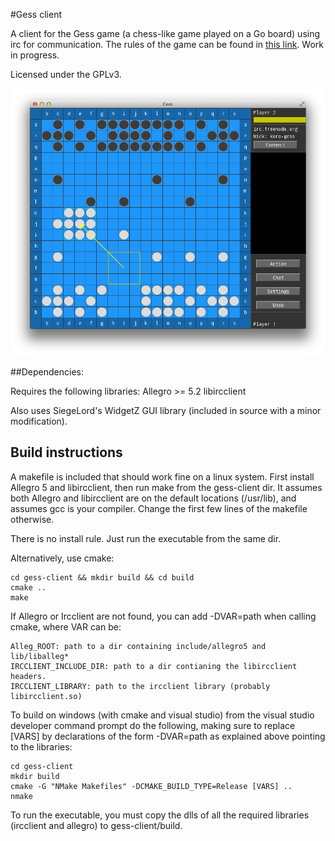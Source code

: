 #Gess client

A client for the Gess game (a chess-like game played on a Go board) using irc for communication.
The rules of the game can be found in [this link](http://www.archim.org.uk/eureka/53/gess.html).
Work in progress.

Licensed under the GPLv3.

<p align="center">
<img src="https://github.com/koro-xx/gess-client/blob/master/extra/gess-v0.01-screen.png" /> </p>

##Dependencies:

Requires the following libraries:
Allegro >= 5.2
libircclient

Also uses SiegeLord's WidgetZ GUI library (included in source with a minor modification).

## Build instructions

A makefile is included that should work fine on a linux system.
First install Allegro 5 and libircclient, then run make from the gess-client dir. It assumes both Allegro and libircclient are on the default locations (/usr/lib), and assumes gcc is your compiler. Change the first few lines of the makefile otherwise.

There is no install rule. Just run the executable from the same dir.

Alternatively, use cmake:

	cd gess-client && mkdir build && cd build
	cmake ..
	make

If Allegro or Ircclient are not found, you can add -DVAR=path when calling cmake, where VAR can be:

	Alleg_ROOT: path to a dir containing include/allegro5 and lib/liballeg*
	IRCCLIENT_INCLUDE_DIR: path to a dir contianing the libircclient headers.
	IRCCLIENT_LIBRARY: path to the ircclient library (probably libircclient.so)

To build on windows (with cmake and visual studio) from the visual studio developer command prompt do the following, making sure to replace [VARS] by declarations of the form -DVAR=path as explained above pointing to the libraries:

	cd gess-client
	mkdir build
	cmake -G "NMake Makefiles" -DCMAKE_BUILD_TYPE=Release [VARS] ..
	nmake
	
To run the executable, you must copy the dlls of all the required libraries (ircclient and allegro) to gess-client/build.

